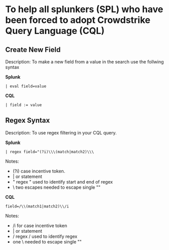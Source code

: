 # To help all splunkers (SPL) who have been forced to adopt Crowdstrike Query Language (CQL)

## Create New Field
Description: To make a new field from a value in the search use the follwing syntax

**Splunk**

```| eval field=value```

**CQL**

```| field := value``` 

## Regex Syntax
Description: To use regex filtering in your CQL query.

**Splunk**

```| regex field="(?i)\\\(match|match2)\\\```

Notes: 
+ (?i) case incentive token.
+ | or statement
+ " regex " used to identify start and end of regex
+ \\ two escapes needed to escape single "\"

**CQL**

```field=/\\(match1|match2)\\/i``` 

Notes:
+ /i for case incentive token
+ | or statement
+ / regex / used to identify regex
+ one \ needed to escape single "\"
